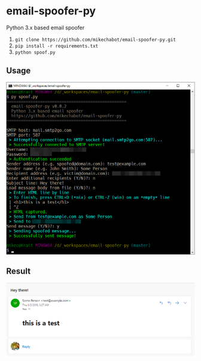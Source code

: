 # email-spoofer-py
Python 3.x based email spoofer 

1. `git clone https://github.com/mikechabot/email-spoofer-py.git`
2. `pip install -r requirements.txt`
3. `python spoof.py`

## Usage
<img src='https://raw.githubusercontent.com/mikechabot/image-assets/master/email-spoofer-py.png' alt='logo' aria-label='https://github.com/mikechabot/email-spoofer-py' />

## Result
<img src='https://raw.githubusercontent.com/mikechabot/image-assets/master/email-spoofer-py-email.png' alt='logo' aria-label='https://github.com/mikechabot/email-spoofer-py-email' />
